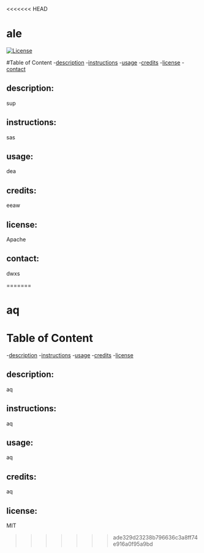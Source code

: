 <<<<<<< HEAD
# ale 
  
  [![License](https://img.shields.io/badge/License-Apache_2.0-blue.svg)](https://opensource.org/licenses/Apache-2.0)

  #Table of Content
  -[description](#description)
  -[instructions](#instructions)
  -[usage](#usage)
  -[credits](#credits)
  -[license](#license)
  -[contact](#contact)

  ## description:
  sup

  ## instructions:
  sas

  ## usage:
  dea
 
  ## credits:
  eeaw
 
  ## license:
  Apache

  ## contact:
  dwxs
 
  
=======
# aq 

  # Table of Content
  -[description](##description)
  -[instructions](##instructions)
  -[usage](##usage)
  -[credits](##credits)
  -[license](##license)

  ## description:
  aq

  ## instructions:
  aq

  ## usage:
  aq
 
  ## credits:
  aq
 
  ## license:
  MIT
 
  
>>>>>>> ade329d23238b796636c3a8ff74e916a0f95a9bd
